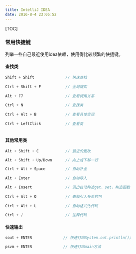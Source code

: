 ```yaml
---
title: IntelliJ IDEA
date: 2016-8-4 23:05:52
---
```


[TOC]

### 常用快捷键

列举一些自己最近使用idea依赖，使用得比较频繁的快捷键。

#### 查找类

```java
Shift + Shift              // 快速查找  
  
Ctrl + Shift + F           // 全局搜索
  
Alt + F7                   // 查看调用关系
  
Ctrl + N                   // 查找类
  
Ctrl + Alt + B             // 查看具体实现
  
Ctrl + LeftClick           // 查看类
  
```

#### 其他常用类

```java
Alt + Shift + C            // 最近的更改

Alt + Shift + Up/Down      // 向上或下移一行

Ctrl + Alt + Space         // 自动补全
  
Alt + Enter                // 自动导入

Alt + Insert               // 调出自动构造get、set，构造函数
  
Ctrl + Alt + O             // 去掉引入多余的包
  
Ctrl + Alt + L             // 自动格式化代码
  
Ctrl + /                   // 注释代码
```



#### 快速输出

```java
sout + ENTER              // 快速打印System.out.println();

psvm + ENTER              // 快速打印main方法
```

